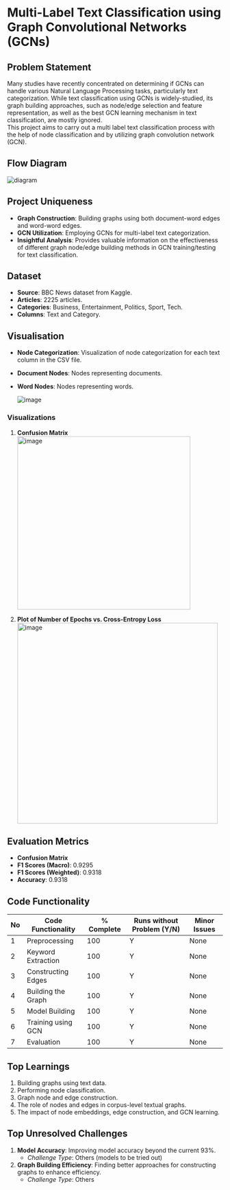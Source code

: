 # Multi-Label Text Classification using Graph Convolutional Networks (GCNs)

## Problem Statement
Many studies have recently concentrated on determining if GCNs can handle various Natural Language Processing tasks, particularly text categorization. While text classification using GCNs is widely-studied, its graph building approaches, such as node/edge selection and feature
representation, as well as the best GCN learning mechanism in text classification, are mostly ignored. <br> This project aims to carry out a multi label text classification process with the help of node classification and by utilizing graph convolution network (GCN).

## Flow Diagram
![diagram](https://user-images.githubusercontent.com/65306299/170878432-19d6e50c-ea1c-4416-9049-71d287a1a2ca.png)


## Project Uniqueness

- **Graph Construction**: Building graphs using both document-word edges and word-word edges.
- **GCN Utilization**: Employing GCNs for multi-label text categorization.
- **Insightful Analysis**: Provides valuable information on the effectiveness of different graph node/edge building methods in GCN training/testing for text classification.

## Dataset

- **Source**: BBC News dataset from Kaggle.
- **Articles**: 2225 articles.
- **Categories**: Business, Entertainment, Politics, Sport, Tech.
- **Columns**: Text and Category.

## Visualisation

- **Node Categorization**: Visualization of node categorization for each text column in the CSV file.
- **Document Nodes**: Nodes representing documents.
- **Word Nodes**: Nodes representing words.

  ![image](https://github.com/user-attachments/assets/e67a87eb-9768-42bd-9824-eed9975e0471)


### Visualizations

1. **Confusion Matrix**  
   <img width="404" alt="image" src="https://github.com/user-attachments/assets/417059cc-d686-45d6-8e85-de9d482b5e94">


3. **Plot of Number of Epochs vs. Cross-Entropy Loss**  
   <img width="468" alt="image" src="https://github.com/user-attachments/assets/7565cf74-8374-4973-bee5-5600dcd54904">


## Evaluation Metrics

- **Confusion Matrix**
- **F1 Scores (Macro)**: 0.9295
- **F1 Scores (Weighted)**: 0.9318
- **Accuracy**: 0.9318

## Code Functionality

| No | Code Functionality | % Complete | Runs without Problem (Y/N) | Minor Issues |
|----|---------------------|------------|----------------------------|--------------|
| 1  | Preprocessing       | 100        | Y                          | None         |
| 2  | Keyword Extraction  | 100        | Y                          | None         |
| 3  | Constructing Edges  | 100        | Y                          | None         |
| 4  | Building the Graph  | 100        | Y                          | None         |
| 5  | Model Building      | 100        | Y                          | None         |
| 6  | Training using GCN  | 100        | Y                          | None         |
| 7  | Evaluation          | 100        | Y                          | None         |

## Top Learnings

1. Building graphs using text data.
2. Performing node classification.
3. Graph node and edge construction.
4. The role of nodes and edges in corpus-level textual graphs.
5. The impact of node embeddings, edge construction, and GCN learning.

## Top Unresolved Challenges

1. **Model Accuracy**: Improving model accuracy beyond the current 93%.
   - *Challenge Type*: Others (models to be tried out)
2. **Graph Building Efficiency**: Finding better approaches for constructing graphs to enhance efficiency.
   - *Challenge Type*: Others
